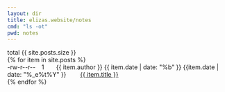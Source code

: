 ```yaml
---
layout: dir
title: elizas.website/notes
cmd: "ls -ot"
pwd: notes
---
```


<nav class="term">
    total {{ site.posts.size }}
</nav>
{% for item in site.posts %}
<nav class="term">
    -rw-r--r--&emsp;1&emsp;&emsp;{{ item.author }}
    {{ item.date | date: "%b" }}&nbsp;{{item.date | date: "%_e%t%Y" }}&emsp;&emsp;
    <a class="term-nav file" href="{{ item.url }}">{{ item.title }}</a>
</nav>
{% endfor %}
